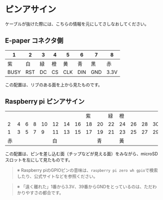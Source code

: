 ピンアサイン
==========

ケーブルが抜けた際には、こちらの情報を元にしてさしなおしてください。

## E-paper コネクタ側

|1|2|3|4|5|6|7|8|
|---|---|---|---|---|---|---|---|
|紫|白|緑|橙|黄|青|黒|赤|
|BUSY|RST|DC|CS|CLK|DIN|GND|3.3V|

この配置は、リブのある面を上から見たものです。

## Raspberry pi ピンアサイン

| | | | |  |  |  |  |  |  |  |  |  |  |  |  |  |  |  |  |
|---|---|---|---|---|---|---|---|---|---|---|---|---|---|---|---|---|---|---|---|
|  |  |  |  |  |  |  |  |紫|  |緑|橙|  |  |  |  |  |  |  |  |
| 2| 4| 6| 8|10|12|14|16|18|20|22|24|26|28|30|32|34|36|38|40|
| 1| 3| 5| 7| 9|11|13|15|17|19|21|23|25|27|29|31|33|35|37|39|
|赤|  |  |  |  |白|  |  |  |青|  | 黃|  |  |  |  |  |  |  |黒|

この配置は、ピンを差し込む面（チップなどが見える面）をみながら、microSDスロットを左にして見たものです。

> ※ Raspberry piのGPIOピンの意味は、`raspberry pi zero wh gpio`で検索したり、公式サイトなどを参照ください。

> ※ 「遠く離れた」1番から3.3V、39番からGNDをとっているのは、ただわかりやすさの都合です。